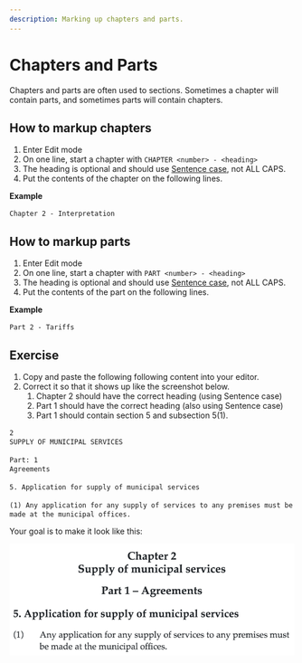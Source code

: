 ```yaml
---
description: Marking up chapters and parts.
---
```


# Chapters and Parts

Chapters and parts are often used to sections. Sometimes a chapter will contain parts, and sometimes parts will contain chapters.

## How to markup chapters

1. Enter Edit mode
2. On one line, start a chapter with `CHAPTER <number> - <heading>`
3. The heading is optional and should use [Sentence case](https://docs.laws.africa/style-guides/south-african-by-laws#what-is-sentence-case), not ALL CAPS.
4. Put the contents of the chapter on the following lines.

**Example**

```text
Chapter 2 - Interpretation
```

## How to markup parts

1. Enter Edit mode
2. On one line, start a chapter with `PART <number> - <heading>`
3. The heading is optional and should use [Sentence case](https://docs.laws.africa/style-guides/south-african-by-laws#what-is-sentence-case), not ALL CAPS.
4. Put the contents of the part on the following lines.

**Example**

```text
Part 2 - Tariffs
```

## Exercise

1. Copy and paste the following following content into your editor.
2. Correct it so that it shows up like the screenshot below.
   1. Chapter 2 should have the correct heading \(using Sentence case\)
   2. Part 1 should have the correct heading \(also using Sentence case\)
   3. Part 1 should contain section 5 and subsection 5\(1\).

```text
2
SUPPLY OF MUNICIPAL SERVICES

Part: 1
Agreements

5. Application for supply of municipal services

(1) Any application for any supply of services to any premises must be made at the municipal offices.
```

Your goal is to make it look like this:

![](../.gitbook/assets/chapter-part-example.png)

